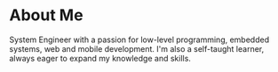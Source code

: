 
# About Me
System Engineer with a passion for low-level programming, embedded systems, web and mobile development. I'm also a self-taught learner, always eager to expand my knowledge and skills.

